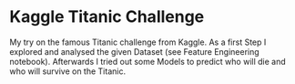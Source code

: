 # Kaggle Titanic Challenge
My try on the famous Titanic challenge from Kaggle. As a first Step I explored and analysed the given Dataset (see Feature Engineering notebook). Afterwards I tried out some Models to predict who will die and who will survive on the Titanic. 
